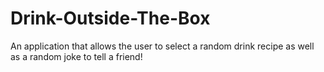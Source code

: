 # Drink-Outside-The-Box
An application that allows the user to select a random drink recipe as well as a random joke to tell a friend!
